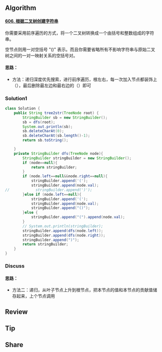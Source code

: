 ## Algorithm

#### [606. 根据二叉树创建字符串](https://leetcode-cn.com/problems/construct-string-from-binary-tree/)

你需要采用前序遍历的方式，将一个二叉树转换成一个由括号和整数组成的字符串。

空节点则用一对空括号 "()" 表示。而且你需要省略所有不影响字符串与原始二叉树之间的一对一映射关系的空括号对。

#### 思路：

* 方法：递归深度优先搜索，进行前序遍历，根左右，每一次加入节点都装饰上（），最后删除最左边和最右边的（）即可

  

### Solution1

```java
class Solution {
    public String tree2str(TreeNode root) {
        StringBuilder sb = new StringBuilder();
        sb = dfs(root);
        System.out.println(sb);
        sb.deleteCharAt(0);
        sb.deleteCharAt(sb.length()-1);
        return sb.toString();

    }
    private StringBuilder dfs(TreeNode node){
        StringBuilder stringBuilder = new StringBuilder();
        if (node==null){
            return stringBuilder;
        }
        if (node.left==null&&node.right==null){
            stringBuilder.append('(');
            stringBuilder.append(node.val);
//            stringBuilder.append(')');
        }else if (node.left==null){
            stringBuilder.append('(');
            stringBuilder.append(node.val);
            stringBuilder.append("()");
        }else {
            stringBuilder.append("(").append(node.val);
        }
        // System.out.println(stringBuilder);
        stringBuilder.append(dfs(node.left));
        stringBuilder.append(dfs(node.right));
        stringBuilder.append(")");
        return stringBuilder;
    }
}
```

### Discuss

#### 思路：

* 方法二：递归，从叶子节点上升到根节点，把本节点的值和本节点的贡献值储存起来，上个节点调用

  


## Review

## Tip



## Share